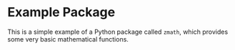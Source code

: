 # Example Package

This is a simple example of a Python package called `zmath`, which provides some very basic mathematical functions.
